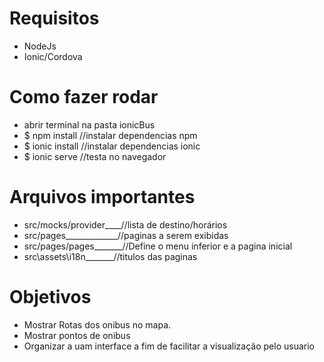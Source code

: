 # Requisitos
- NodeJs
- Ionic/Cordova

# Como fazer rodar
- abrir terminal na pasta ionicBus
- $ npm install //instalar dependencias npm
- $ ionic install //instalar dependencias ionic
- $ ionic serve //testa no navegador

# Arquivos importantes
- src/mocks/provider____//lista de destino/horários
- src/pages_____________//paginas a serem exibidas
- src/pages/pages_______//Define o menu inferior e a pagina inicial
- src\assets\i18n_______//titulos das paginas

# Objetivos
- Mostrar Rotas dos onibus no mapa.
- Mostrar pontos de onibus
- Organizar a uam interface a fim de facilitar a visualização pelo usuario
